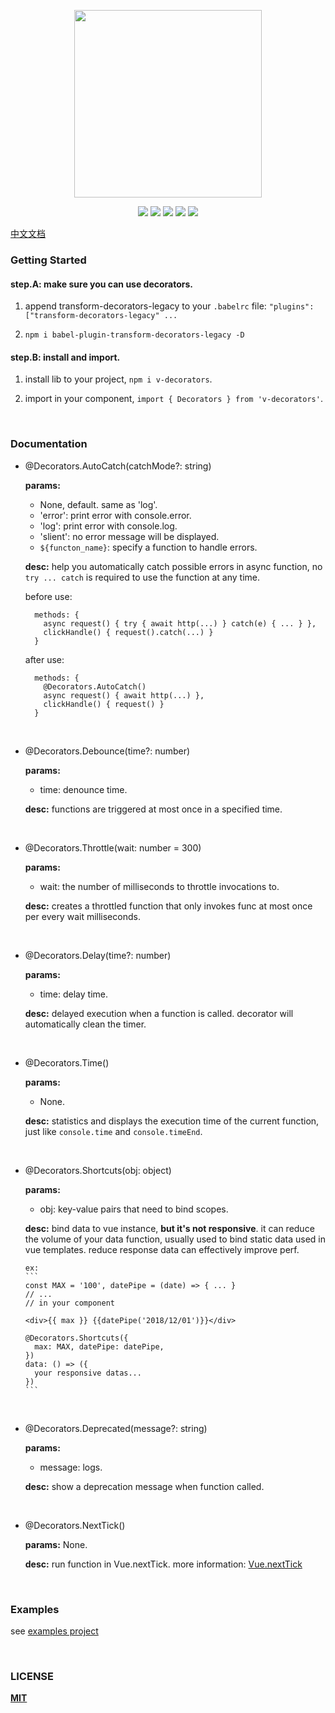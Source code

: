 <p align="center" height="250">
  <img height="300" src="logo-v.png" align="center"/>
</p>
<p align=center>
<a target="_blank" href="https://www.npmjs.com/package/v-decorators" title="NPM version"><img src="https://img.shields.io/npm/v/v-decorators/latest.svg?style=flat-square"></a>
<a target="_blank" href="https://www.npmjs.com/package/v-decorators" title="Node version"><img src="https://img.shields.io/npm/dt/v-decorators.svg?style=flat-square"></a>
<a target="_blank" href="https://opensource.org/licenses/MIT" title="License: MIT"><img src="https://img.shields.io/github/license/HaiFengFE/v-decorators.svg?style=flat-square"></a>
<a target="_blank" href="https://travis-ci.org/DhyanaChina/v-decorators" title="Build Status"><img src="https://img.shields.io/travis/HaiFengFE/v-decorators.svg?style=flat-square"></a>
<a target="_blank" href="https://www.npmjs.com/package/v-decorators" title="Peer dependency "><img src="https://img.shields.io/npm/dependency-version/v-decorators/peer/vue.svg?style=flat-square"></a>
</p>

[中文文档](README_CN.md)

### Getting Started
#### step.A: make sure you can use decorators.

1. append transform-decorators-legacy to your `.babelrc` file: `"plugins": ["transform-decorators-legacy" ...`

2. `npm i babel-plugin-transform-decorators-legacy -D`

#### step.B: install and import.

1. install lib to your project, `npm i v-decorators`.

2. import in your component, `import { Decorators } from 'v-decorators'`.

<br/>

### Documentation

- @Decorators.AutoCatch(catchMode?: string)

    **params:**
    - None, default. same as 'log'.
    - 'error': print error with console.error.
    - 'log': print error with console.log.
    - 'slient': no error message will be displayed.
    - `${functon_name}`: specify a function to handle errors.

    **desc:**
    help you automatically catch possible errors in async function, no `try ... catch` is required to use the function at any time.
    
    before use:
    ```
      methods: {
        async request() { try { await http(...) } catch(e) { ... } },
        clickHandle() { request().catch(...) }
      }
    ```
    after use:
    ```
      methods: {
        @Decorators.AutoCatch()
        async request() { await http(...) },
        clickHandle() { request() }
      }
    ```

<br/>

- @Decorators.Debounce(time?: number)

    **params:**
    - time: denounce time.

    **desc:**
    functions are triggered at most once in a specified time.


<br/>

- @Decorators.Throttle(wait: number = 300)

    **params:**
    - wait: the number of milliseconds to throttle invocations to.

    **desc:**
    creates a throttled function that only invokes func at most once per every wait milliseconds.


<br/>

- @Decorators.Delay(time?: number)

    **params:**
    - time: delay time.

    **desc:**
    delayed execution when a function is called. decorator will automatically clean the timer.


<br/>

- @Decorators.Time()

    **params:**
    - None.

    **desc:**
    statistics and displays the execution time of the current function, just like `console.time` and `console.timeEnd`.


<br/>

- @Decorators.Shortcuts(obj: object)

    **params:**
    - obj: key-value pairs that need to bind scopes.

    **desc:**
    bind data to vue instance, **but it's not responsive**. it can reduce the volume of your data function, usually used to bind static data used in vue templates. 
    reduce response data can effectively improve perf.

      ex:
      ```
      const MAX = '100', datePipe = (date) => { ... }
      // ...
      // in your component

      <div>{{ max }} {{datePipe('2018/12/01')}}</div>

      @Decorators.Shortcuts({
        max: MAX, datePipe: datePipe,
      })
      data: () => ({
        your responsive datas...
      })
      ```

<br/>

- @Decorators.Deprecated(message?: string)

    **params:**
    - message: logs.

    **desc:**
    show a deprecation message when function called.

<br/>

- @Decorators.NextTick()

    **params:** None.

    **desc:**
    run function in Vue.nextTick. more information: [Vue.nextTick](https://cn.vuejs.org/v2/api/#Vue-nextTick)

<br/>

### Examples

see [examples project](https://github.com/HaiFengFE/v-decorators/tree/master/test)

<br/>

### LICENSE

[**MIT**](LICENSE)

